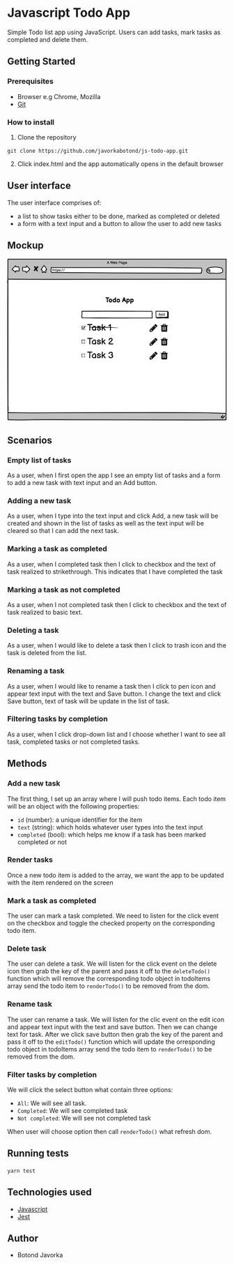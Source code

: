 # Javascript Todo App

Simple Todo list app using JavaScript. Users can add tasks, mark tasks as completed and delete them.

## Getting Started

### Prerequisites

 - Browser e.g Chrome, Mozilla 
 - [Git](https://git-scm.com/)

### How to install

1. Clone the repository
```
git clone https://github.com/javorkabotond/js-todo-app.git
```
2. Click index.html and the app automatically opens in the default browser

## User interface

The user interface comprises of:

- a list to show tasks either to be done, marked as completed or deleted
- a form with a text input and a button to allow the user to add new tasks

## Mockup

![](images/mockup.png)

## Scenarios

### Empty list of tasks

As a user, when I first open the app I see an empty list of tasks and a form to add a new task with text input and an Add button.

### Adding a new task

As a user, when I type into the text input and click Add, a new task will be created and shown in the list of tasks as well as the text input will be cleared so that I can add the next task.

### Marking a task as completed

As a user, when I completed task then I click to checkbox and the text of task realized to strikethrough. This indicates that I have completed the task

### Marking a task as not completed

As a user, when I not completed task then I click to checkbox and the text of task realized to basic text. 

### Deleting a task

As a user, when I would like to delete a task then I click to trash icon and the task is deleted from the list.

### Renaming a task

As a user, when I would like to rename a task then I click to pen icon and appear text input with the text and Save button. I change the text and click Save button, text of task will be update in the list of task.

### Filtering tasks by completion

As a user, when I click drop-down list and I choose whether I want to see all task, completed tasks or not completed tasks.

## Methods

### Add a new task

The first thing, I set up an array where I will push todo items. Each todo item will be an object with the following properties:

- `id` (number): a unique identifier for the item
- `text` (string): which holds whatever user types into the text input
- `completed` (bool): which helps me know if a task has been marked completed or not

### Render tasks

Once a new todo item is added to the array, we want the app to be updated with the item rendered on the screen

### Mark a task as completed

The user can mark a task completed. We need to listen for the click event on the checkbox and toggle the checked property on the corresponding todo item. 

### Delete task

The user can delete a task. We will listen for the click event on the delete icon then grab the key of the parent and pass it off to the `deleteTodo()` function which will remove the corresponding todo object in todoItems array send the todo item to `renderTodo()` to be removed from the dom.

### Rename task

The user can rename a task. We will listen for the clic event on the edit icon and appear text input with the text and save button. Then we can change text for task. After we click save button then grab the key of the parent and pass it off to the `editTodo()` function which will update the orresponding todo object in todoItems array send the todo item to `renderTodo()` to be removed from the dom.

### Filter tasks by completion

We will click the select button what contain three options: 

- `All`: We will see all task.
- `Completed`: We will see completed task
- `Not completed`: We will see not completed task

When user will choose option then call `renderTodo()` what refresh dom.

## Running tests

`yarn test`

## Technologies used

- [Javascript](https://developer.mozilla.org/en-US/docs/Web/JavaScript)
- [Jest](https://jestjs.io/)

## Author
 - Botond Javorka

